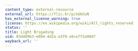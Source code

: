 ```yaml
---
content_type: external-resource
external_url: https://flic.kr/p/oGHJuN
has_external_license_warning: true
license: https://en.wikipedia.org/wiki/All_rights_reserved
status: ''
title: Light Brigading
uid: 034409b3-e894-4d2a-a3f9-a9ce7f2a99d7
wayback_url: ''
---
```

